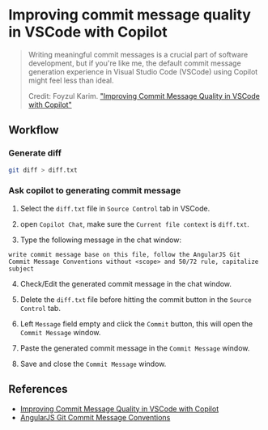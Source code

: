 # Improving commit message quality in VSCode with Copilot

> Writing meaningful commit messages is a crucial part of software development, but if you're like me, the default commit message generation experience in Visual Studio Code (VSCode) using Copilot might feel less than ideal.
>
> Credit: Foyzul Karim. ["Improving Commit Message Quality in VSCode with Copilot"](https://dev.to/foyzulkarim/improving-commit-message-quality-in-vscode-with-copilot-299p)

## Workflow

### Generate diff

```sh
git diff > diff.txt
```

### Ask copilot to generating commit message

1. Select the `diff.txt` file in `Source Control` tab in VSCode.

2. open `Copilot Chat`, make sure the `Current file context` is `diff.txt`.

3. Type the following message in the chat window:

```plaintext
write commit message base on this file, follow the AngularJS Git Commit Message Conventions without <scope> and 50/72 rule, capitalize subject
```

4. Check/Edit the generated commit message in the chat window.

5. Delete the `diff.txt` file before hitting the commit button in the `Source Control` tab.

6. Left `Message` field empty and click the `Commit` button, this will open the `Commit Message` window.

7. Paste the generated commit message in the `Commit Message` window.

8. Save and close the `Commit Message` window.

## References

- [Improving Commit Message Quality in VSCode with Copilot](https://dev.to/foyzulkarim/improving-commit-message-quality-in-vscode-with-copilot-299p)
- [AngularJS Git Commit Message Conventions](https://docs.google.com/document/d/1QrDFcIiPjSLDn3EL15IJygNPiHORgU1_OOAqWjiDU5Y/edit?tab=t.0#heading=h.uyo6cb12dt6w)
